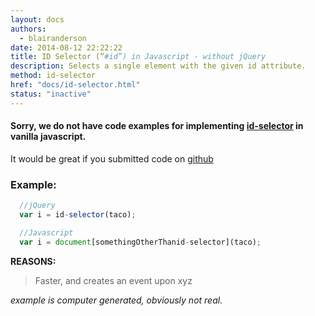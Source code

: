 ```yaml
---
layout: docs
authors:
  - blairanderson
date: 2014-08-12 22:22:22
title: ID Selector (“#id”) in Javascript - without jQuery
description: Selects a single element with the given id attribute.
method: id-selector
href: "docs/id-selector.html"
status: "inactive"
---
```


#### Sorry, we do not have code examples for implementing [id-selector](http://api.jquery.com/id-selector/) in vanilla javascript.

It would be great if you submitted code on [github](https://github.com/blairanderson/without-jquery/blob/master/docs/id-selector.md)

### Example:

```javascript
  //jQuery
  var i = id-selector(taco);

  //Javascript
  var i = document[somethingOtherThanid-selector](taco);

```

**REASONS:**
> Faster, and creates an event upon xyz

*example is computer generated, obviously not real.*
